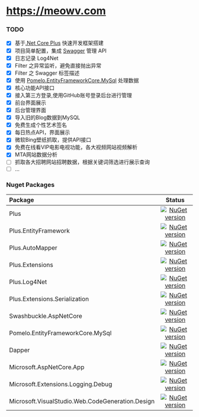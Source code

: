 # https://meowv.com

### TODO

- [x] 基于[.Net Core Plus](https://github.com/Meowv/.netcoreplus) 快速开发框架搭建
- [x] 项目简单配置，集成 [Swagger](https://github.com/domaindrivendev/Swashbuckle.AspNetCore) 管理 API
- [x] 日志记录 Log4Net
- [x] Filter 之异常监听，避免直接抛出异常
- [x] Filter 之 Swagger 标签描述
- [x] 使用 [Pomelo.EntityFrameworkCore.MySql](https://github.com/PomeloFoundation/Pomelo.EntityFrameworkCore.MySql) 处理数据
- [x] 核心功能API接口
- [x] 接入第三方登录,使用GitHub账号登录后台进行管理
- [x] 前台界面展示
- [x] 后台管理界面
- [x] 导入旧的Blog数据到MySQL
- [x] 免费生成个性艺术签名
- [x] 每日热点API，界面展示
- [x] 微软Bing壁纸抓取，提供API接口
- [x] 免费在线看VIP电影电视功能，各大视频网站视频解析
- [x] MTA网站数据分析
- [ ] 抓取各大招聘网站招聘数据，根据关键词筛选进行展示查询
- [ ] ...

### Nuget Packages

|Package|Status|
|:------|:-----:|
|Plus|[![NuGet version](https://badge.fury.io/nu/Plus.svg)](https://badge.fury.io/nu/Plus)|
|Plus.EntityFramework |[![NuGet version](https://badge.fury.io/nu/Plus.EntityFramework.svg)](https://badge.fury.io/nu/Plus.EntityFramework )|
|Plus.AutoMapper|[![NuGet version](https://badge.fury.io/nu/Plus.AutoMapper.svg)](https://badge.fury.io/nu/Plus.AutoMapper)|
|Plus.Extensions|[![NuGet version](https://badge.fury.io/nu/Plus.Extensions.svg)](https://badge.fury.io/nu/Plus.Extensions)|
|Plus.Log4Net|[![NuGet version](https://badge.fury.io/nu/Plus.Log4Net.svg)](https://badge.fury.io/nu/Plus.Log4Net)|
|Plus.Extensions.Serialization|[![NuGet version](https://badge.fury.io/nu/Plus.Extensions.Serialization.svg)](https://badge.fury.io/nu/Plus.Extensions.Serialization)|
|Swashbuckle.AspNetCore|[![NuGet version](https://badge.fury.io/nu/Swashbuckle.AspNetCore.svg)](https://badge.fury.io/nu/Swashbuckle.AspNetCore)|
|Pomelo.EntityFrameworkCore.MySql|[![NuGet version](https://badge.fury.io/nu/Pomelo.EntityFrameworkCore.MySql.svg)](https://badge.fury.io/nu/Pomelo.EntityFrameworkCore.MySql)|
|Dapper|[![NuGet version](https://badge.fury.io/nu/Dapper.svg)](https://badge.fury.io/nu/Dapper)|
|Microsoft.AspNetCore.App|[![NuGet version](https://badge.fury.io/nu/Microsoft.AspNetCore.App.svg)](https://badge.fury.io/nu/Microsoft.AspNetCore.App)|
|Microsoft.Extensions.Logging.Debug|[![NuGet version](https://badge.fury.io/nu/Microsoft.Extensions.Logging.Debug.svg)](https://badge.fury.io/nu/Microsoft.Extensions.Logging.Debug)|
|Microsoft.VisualStudio.Web.CodeGeneration.Design|[![NuGet version](https://badge.fury.io/nu/Microsoft.VisualStudio.Web.CodeGeneration.Design.svg)](https://badge.fury.io/nu/Microsoft.VisualStudio.Web.CodeGeneration.Design)|